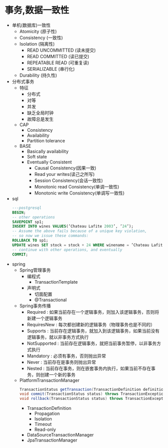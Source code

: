 # 事务,数据一致性
- 单机(数据库)一致性
    - Atomicity (原子性)
    - Consistency (一致性)
    - Isolation (隔离性)
      - READ UNCOMMITTED (读未提交)
      - READ COMMITTED (读已提交)
      - REPEATABLE READ (可重复读)
      - SERIALIZABLE (串行化)
    - Durability (持久性)
- 分布式事务
  - 特征
    - 分布式
    - 对等
    - 并发
    - 缺乏全局时钟
    - 故障总是发生
  - CAP
    - Consistency
    - Availability
    - Partition tolerance
  - BASE
    - Basically availability
    - Soft state
    - Eventually Consistent
      - Causal Consistency(因果一致)
      - Read your writes(读己之所写)
      - Session Consistency(会话一致性)
      - Monotonic read Consistency(单调一致性)
      - Monotonic write Consistency(单调写一致性)  
- sql
    ```sql
    ---postgresql
    BEGIN;
    -- other operations
    SAVEPOINT sp1;
    INSERT INTO wines VALUES(’Chateau Lafite 2003’, ’24’);
    -- Assume the above fails because of a unique key violation,
    -- so now we issue these commands:
    ROLLBACK TO sp1;
    UPDATE wines SET stock = stock + 24 WHERE winename = ’Chateau Lafite 2003’;
    -- continue with other operations, and eventually
    COMMIT;
    ```
- spring
    - Spring管理事务
        - 编程式
            - TransactionTemplate
        - 声明式
            - 切面配置
            - @Transactional
    - Spring事务传播
        - Required : 如果当前存在一个逻辑事务，则加入该逻辑事务，否则将新建一个逻辑事务
        - RequiresNew : 每次都创建新的逻辑事务（物理事务也是不同的）
        - Supports : 当前存在逻辑事务，就加入到该逻辑事务，如果当前没有逻辑事务，就以非事务方式执行
        - NotSupported : 当前存在逻辑事务，就把当前事务暂停，以非事务方式执行
        - Mandatory : 必须有事务，否则抛出异常
        - Never : 当前存在是事务则抛出异常
        - Nested : 当前存在事务，则在嵌套事务内执行，如果当前不存在事务，则创建一个新的事务
    - PlatformTransactionManager
        ```java
        TransactionStatus getTransaction(TransactionDefinition definition) throws TransactionException;
        void commit(TransactionStatus status) throws TransactionException;
        void rollback(TransactionStatus status) throws TransactionException;
        ```
        - TransactionDefinition
            - Propagation
            - Isolation
            - Timeout
            - Read-only
        - DataSourceTransactionManager
        - JpaTransactionManager